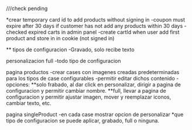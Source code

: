 

///check pending

*crear temporary card id to add products without signing in
 -coupon must expire after 30 days if customer has not add any products within 30 days
 -checked expired carts in admin panel
 -create cartId when user add first product and store in in cookie (not signed in)
 

**
tipos de configuracion
 -Gravado, solo recibe texto

personalizacion full
 -todo tipo de configuracion

pagina productos
-crear cases con imagenes creadas predeterminadas para los tipos de case configurables
 -permitir editar dichos contenido
 -opciones: 
  **solo frabado, al dar click en personalizar, dirigir a pagina de configuracion y permitir cambiar nombre.
  **full, llevar a pagina de configuracion y permitir ajustar imagen, mover y reemplazar iconos, cambiar texto, etc.


pagina singleProduct
-en cada case mostrar opcion de personalizar
 *que tipo de configuracion se puede aplicar, grabado, full o ninguna.
